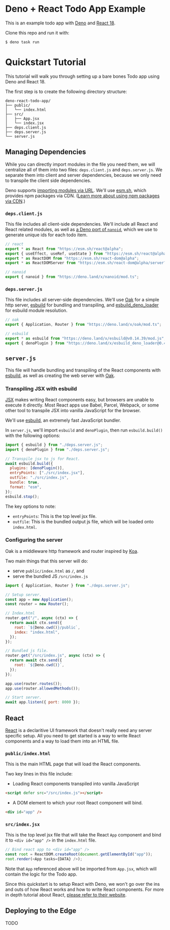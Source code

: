 # Deno + React Todo App Example

This is an example todo app with [Deno](https://github.com/denoland/deno) and [React 18](https://github.com/facebook/react).

Clone this repo and run it with:

```
$ deno task run
```

# Quickstart Tutorial

This tutorial will walk you through setting up a bare bones Todo app using Deno and React 18.

The first step is to create the following directory structure:

```
deno-react-todo-app/
├── public/
│   └── index.html
├── src/
│   ├── App.jsx
│   └── index.jsx
├── deps.client.js
├── deps.server.js
└── server.js
```

## Managing Dependencies

While you can directly import modules in the file you need them, we will centralize all of them into two files: `deps.client.js` and `deps.server.js`. We separate them into client and server dependencies, because we only need to transpile the client side dependencies.

Deno supports [importing modules via URL](https://deno.land/manual/linking_to_external_code). We'll use [esm.sh](https://esm.sh/), which provides npm packages via CDN. ([Learn more about using npm packages via CDN](https://deno.land/manual/node/cdns).)

### `deps.client.js`

This file includes all client-side dependencies. We'll include all React and React related modules, as well as [a Deno port of `nanoid`](https://deno.land/x/nanoid@v3.0.0), which we use to generate unique ids for each todo item.

```js
// react
export * as React from "https://esm.sh/react@alpha";
export { useEffect, useRef, useState } from "https://esm.sh/react@alpha";
export * as ReactDOM from "https://esm.sh/react-dom@alpha";
export * as ReactDOMServer from "https://esm.sh/react-dom@alpha/server?dev";

// nanoid
export { nanoid } from "https://deno.land/x/nanoid/mod.ts";
```

### `deps.server.js`

This file includes all server-side dependencies. We'll use [Oak](https://github.com/oakserver/oak) for a simple http server, [esbuild](https://github.com/evanw/esbuild) for bundling and transpiling, and [esbuild_deno_loader](https://github.com/lucacasonato/esbuild_deno_loader) for esbuild module resolution.

```js
// oak
export { Application, Router } from "https://deno.land/x/oak/mod.ts";

// esbuild
export * as esbuild from "https://deno.land/x/esbuild@v0.14.39/mod.js";
export { denoPlugin } from "https://deno.land/x/esbuild_deno_loader@0.4.3/mod.ts";
```

## `server.js`

This file will handle bundling and transpiling of the React components with [esbuild](https://github.com/evanw/esbuild), as well as creating the web server with [Oak](https://github.com/oakserver/oak).

### Transpiling JSX with esbuild

[JSX](https://reactjs.org/docs/introducing-jsx.html) makes writing React components easy, but browsers are unable to execute it directly. Most React apps use Babel, Parcel, Webpack, or some other tool to transpile JSX into vanilla JavaScript for the browser.

We'll use [esbuild](https://github.com/evanw/esbuild), an extremely fast JavaScript bundler.

In `server.js`, we'll import `esbuild` and `denoPlugin`, then run `esbuild.build()` with the following options:

```js
import { esbuild } from "./deps.server.js";
import { denoPlugin } from "./deps.server.js";

// Transpile jsx to js for React.
await esbuild.build({
  plugins: [denoPlugin()],
  entryPoints: ["./src/index.jsx"],
  outfile: "./src/index.js",
  bundle: true,
  format: "esm",
});
esbuild.stop();
```

The key options to note:
- `entryPoints`: This is the top level jsx file.
- `outfile`: This is the bundled output js file, which will be loaded onto `index.html`.

### Configuring the server

Oak is a middleware http framework and router inspired by [Koa](https://github.com/koajs/koa).

Two main things that this server will do:
- serve `public/index.html` as `/`, and
- serve the bundled JS `/src/index.js`

```js
import { Application, Router } from "./deps.server.js";

// Setup server.
const app = new Application();
const router = new Router();

// Index.html
router.get("/", async (ctx) => {
  return await ctx.send({
    root: `${Deno.cwd()}/public`,
    index: "index.html",
  });
});

// Bundled js file.
router.get("/src/index.js", async (ctx) => {
  return await ctx.send({
    root: `${Deno.cwd()}`,
  });
});

app.use(router.routes());
app.use(router.allowedMethods());

// Start server.
await app.listen({ port: 8000 });
```

## React

[React](https://reactjs.org/) is a declaritive UI framework that doesn't really need any server specific setup. All you need to get started is a way to write React components and a way to load them into an HTML file.

### `public/index.html`

This is the main HTML page that will load the React components.

Two key lines in this file include:
- Loading React components transpiled into vanilla JavaScript

```html
<script defer src="/src/index.js"></script>
```

- A DOM element to which your root React component will bind.

```html
<div id="app" />
```

### `src/index.jsx`

This is the top level jsx file that will take the React `App` component and bind it to `<div id="app" />` in the `index.html` file.

```js
// Bind react app to <div id="app" />
const root = ReactDOM.createRoot(document.getElementById("app"));
root.render(<App tasks={DATA} />);
```

Note that `App` referenced above will be imported from `App.jsx`, which will contain the logic for the Todo app.

Since this quickstart is to setup React with Deno, we won't go over the ins and outs of how React works and how to write React components. For more in depth tutorial about React, [please refer to their website](https://reactjs.org/tutorial/tutorial.html).

## Deploying to the Edge

TODO